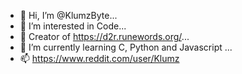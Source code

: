 - 👋 Hi, I’m @KlumzByte...
- 👀 I’m interested in Code...
- 🦡 Creator of https://d2r.runewords.org/...
- 🌱 I’m currently learning C, Python and Javascript ...
- 📫 https://www.reddit.com/user/Klumz

<!---
KlumzByte/KlumzByte is a ✨ special ✨ repository because its `README.md` (this file) appears on your GitHub profile.
You can click the Preview link to take a look at your changes.
--->
